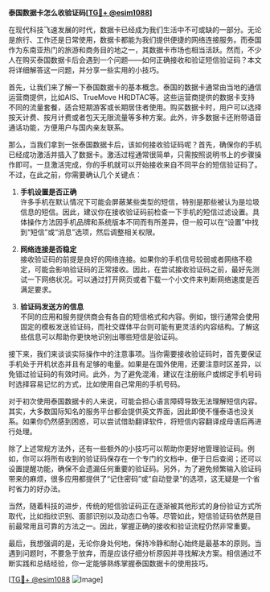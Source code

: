**泰国数据卡怎么收验证码[[TG💪+ @esim1088](https://t.me/s/esim1088)]**

在现代科技飞速发展的时代，数据卡已经成为我们生活中不可或缺的一部分。无论是旅行、工作还是日常使用，数据卡都能为我们提供便捷的网络连接服务。而泰国作为东南亚热门的旅游和商务目的地之一，其数据卡市场也相当活跃。然而，不少人在购买泰国数据卡后会遇到一个问题——如何正确接收和验证短信验证码？本文将详细解答这一问题，并分享一些实用的小技巧。

首先，让我们来了解一下泰国数据卡的基本概念。泰国的数据卡通常由当地的通信运营商提供，比如AIS、TrueMove H和DTAC等。这些运营商提供的数据卡支持不同的流量套餐，适合短期游客或长期居住者使用。购买数据卡时，用户可以选择按天计费、按月计费或者包天无限流量等多种方案。此外，许多数据卡还附带语音通话功能，方便用户与国内亲友联系。

那么，当我们拿到一张泰国数据卡后，该如何接收验证码呢？首先，确保你的手机已经成功激活并插入了数据卡。激活过程通常很简单，只需按照说明书上的步骤操作即可。一旦激活完成，你的手机就可以开始接收来自不同平台的短信验证码了。不过，在此之前，你需要确认几个关键点：

1. **手机设置是否正确**  
   许多手机在默认情况下可能会屏蔽某些类型的短信，特别是那些被认为是垃圾信息的短信。因此，建议你在接收验证码前检查一下手机的短信过滤设置。具体操作方法因手机品牌和系统版本不同而有所差异，但一般可以在“设置”中找到“短信”或“消息”选项，然后调整相关权限。

2. **网络连接是否稳定**  
   接收验证码的前提是良好的网络连接。如果你的手机信号较弱或者网络不稳定，可能会影响验证码的正常接收。因此，在尝试接收验证码之前，最好先测试一下网络状况。可以通过打开网页或者下载一个小文件来判断网络速度是否满足要求。

3. **验证码发送方的信息**  
   不同的应用和服务提供商会有各自的短信格式和内容。例如，银行通常会使用固定的模板发送验证码，而社交媒体平台则可能有更灵活的内容结构。了解这些信息可以帮助你更快地识别出哪些短信是验证码。

接下来，我们来谈谈实际操作中的注意事项。当你需要接收验证码时，首先要保证手机处于开机状态并且有足够的电量。如果是在国外使用，还要注意时区差异，以免错过验证码的有效时间。此外，为了避免混淆，建议在注册账户或绑定手机号码时选择容易记忆的方式，比如使用自己常用的手机号码。

对于初次使用泰国数据卡的人来说，可能会担心语言障碍导致无法理解短信内容。其实，大多数国际知名的服务平台都会提供英文界面，因此即使不懂泰语也没关系。如果你仍然感到困惑，可以尝试借助翻译软件，将短信内容翻译成母语后再进行处理。

除了上述常规方法外，还有一些额外的小技巧可以帮助你更好地管理验证码。例如，你可以将所有收到的验证码保存在一个专门的文档中，便于日后查阅；还可以设置提醒功能，确保不会遗漏任何重要的验证码。另外，为了避免频繁输入验证码带来的麻烦，很多应用都提供了“记住密码”或“自动登录”的选项，这无疑是一个省时省力的好办法。

当然，随着科技的进步，传统的短信验证码正在逐渐被其他形式的身份验证方式所取代，比如指纹识别、面部识别以及动态口令等。尽管如此，短信验证码依然是目前最常用且可靠的方法之一。因此，掌握正确的接收和验证流程仍然非常重要。

最后，我想强调的是，无论你身处何地，保持冷静和耐心始终是最基本的原则。当遇到问题时，不要急于放弃，而是应该仔细分析原因并寻找解决方案。相信通过不断实践和总结经验，你一定能够熟练掌握泰国数据卡的使用技巧。

[[TG💪+ @esim1088](https://t.me/s/esim1088) ![Image](https://i.postimg.cc/4NQfJmqS/Snipaste-2025-05-13-00-14-12.png)]